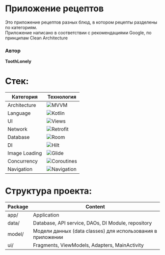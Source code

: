 # Приложение рецептов

Это приложение рецептов разных блюд, в котором рецепты разделены по категориям.  
Приложение написано в соответствии с рекомендациями Google, по принципам Clean Architecture

### Автор

**ToothLonely**

# Стек:

| Категория     | Технология                                                                 |
|---------------|----------------------------------------------------------------------------|
| Architecture  | ![MVVM](https://img.shields.io/badge/MVVM-purple)                          |
| Language      | ![Kotlin](https://img.shields.io/badge/Kotlin-blue)                        |
| UI            | ![Views](https://img.shields.io/badge/Views-XML-lightgrey)                 |
| Network       | ![Retrofit](https://img.shields.io/badge/Retrofit-green)                   |
| Database      | ![Room](https://img.shields.io/badge/Room-red)                             |
| DI            | ![Hilt](https://img.shields.io/badge/Hilt-orange)                          |
| Image Loading | ![Glide](https://img.shields.io/badge/Glide-yellow)                        |
| Concurrency   | ![Coroutines](https://img.shields.io/badge/Coroutines-yellowgreen)         |
| Navigation    | ![Navigation](https://img.shields.io/badge/Jetpack-pink-Navigation-purple) |

# Структура проекта:

| Package | Content                                                     |
|---------|-------------------------------------------------------------|
| app/    | Application                                                 | 
| data/   | Database, API service, DAOs, DI Module, repository          | 
| model/  | Модели данных (data classes) для использования в приложении | 
| ui/     | Fragments, ViewModels, Adapters, MainActivity               |